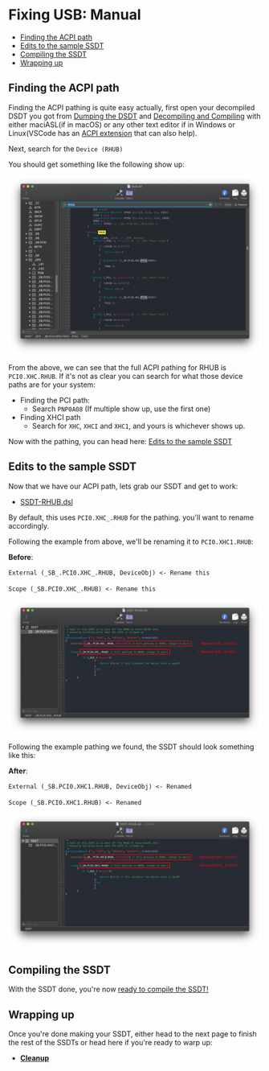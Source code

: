 # Fixing USB: Manual

* [Finding the ACPI path](#finding-the-acpi-path)
* [Edits to the sample SSDT](#edits-to-the-sample-ssdt)
* [Compiling the SSDT](#compiling-the-ssdt)
* [Wrapping up](#wrapping-up)

## Finding the ACPI path

Finding the ACPI pathing is quite easy actually, first open your decompiled DSDT you got from [Dumping the DSDT](/Manual/dump.md) and [Decompiling and Compiling](/Manual/compile.md) with either maciASL(if in macOS) or any other text editor if in Windows or Linux(VSCode has an [ACPI extension](https://marketplace.visualstudio.com/items?itemName=Thog.vscode-asl) that can also help).

Next, search for the `Device (RHUB)`

You should get something like the following show up:

![](/images/Universal/rhub-md/rhub-path.png)

From the above, we can see that the full ACPI pathing for RHUB is `PCI0.XHC.RHUB`. If it's not as clear you can search for what those device paths are for your system:

* Finding the PCI path:
  * Search `PNP0A08` (If multiple show up, use the first one)
* Finding XHCI path
  * Search for `XHC`, `XHCI` and `XHC1`, and yours is whichever shows up.

Now with the pathing, you can head here: [Edits to the sample SSDT](#edits-to-the-sample-ssdt)

## Edits to the sample SSDT

Now that we have our ACPI path, lets grab our SSDT and get to work:

* [SSDT-RHUB.dsl](https://github.com/dortania/Getting-Started-With-ACPI/blob/master/extra-files/decompiled/SSDT-RHUB.dsl)

By default, this uses `PCI0.XHC_.RHUB` for the pathing. you'll want to rename accordingly.

Following the example from above, we'll be renaming it to `PCI0.XHC1.RHUB`:

**Before**:

```
External (_SB_.PCI0.XHC_.RHUB, DeviceObj) <- Rename this

Scope (_SB.PCI0.XHC_.RHUB) <- Rename this
```

![](/images/Universal/rhub-md/ssdt-before.png)

Following the example pathing we found, the SSDT should look something like this:

**After**:

```
External (_SB.PCI0.XHC1.RHUB, DeviceObj) <- Renamed

Scope (_SB.PCI0.XHC1.RHUB) <- Renamed
```

![](/images/Universal/rhub-md/ssdt-after.png)

## Compiling the SSDT

 With the SSDT done, you're now [ready to compile the SSDT!](/Manual/compile.md)

## Wrapping up

Once you're done making your SSDT, either head to the next page to finish the rest of the SSDTs or head here if you're ready to warp up:

* [**Cleanup**](/cleanup.md)
